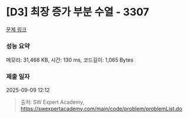 # [D3] 최장 증가 부분 수열 - 3307 

[문제 링크](https://swexpertacademy.com/main/code/problem/problemDetail.do?contestProbId=AWBOKg-a6l0DFAWr) 

### 성능 요약

메모리: 31,468 KB, 시간: 130 ms, 코드길이: 1,065 Bytes

### 제출 일자

2025-09-09 12:12



> 출처: SW Expert Academy, https://swexpertacademy.com/main/code/problem/problemList.do